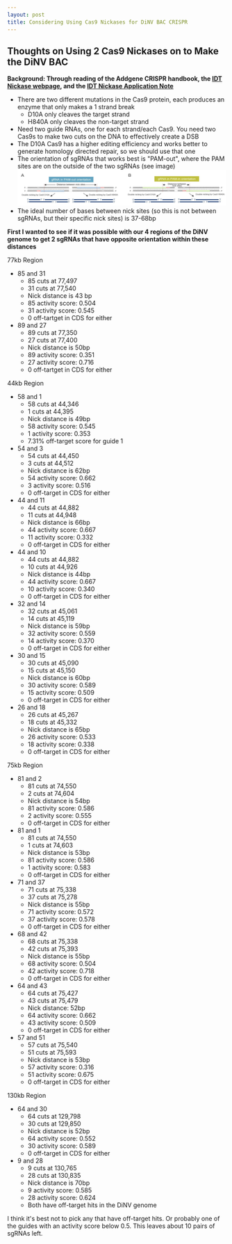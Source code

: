 ```yaml
---
layout: post
title: Considering Using Cas9 Nickases for DiNV BAC CRISPR
---
```


## Thoughts on Using 2 Cas9 Nickases on to Make the DiNV BAC

**Background: Through reading of the Addgene CRISPR handbook, the [IDT Nickase webpage](https://www.idtdna.com/pages/education/decoded/article/when-and-how-to-use-nickases-for-efficient-genome-editing), and the [IDT Nickase Application Note](https://sfvideo.blob.core.windows.net/sitefinity/docs/default-source/application-note/applications-of-cas9-nickases-for-genome-engineering.pdf?sfvrsn=70b03707_16)**

- There are two different mutations in the Cas9 protein, each produces an enzyme that only makes a 1 strand break
  - D10A only cleaves the target strand
  - H840A only cleaves the non-target strand
- Need two guide RNAs, one for each strand/each Cas9. You need two Cas9s to make two cuts on the DNA to effectively create a DSB
- The D10A Cas9 has a higher editing efficiency and works better to generate homology directed repair, so we should use that one
- The orientation of sgRNAs that works best is "PAM-out", where the PAM sites are on the outside of the two sgRNAs (see image)
![](https://raw.githubusercontent.com/meschedl/Unckless-Lab-Notebook-Maggie/master/images/pam-in-out.png)
- The ideal number of bases between nick sites (so this is not between sgRNAs, but their specific nick sites) is 37-68bp

**First I wanted to see if it was possible with our 4 regions of the DiNV genome to get 2 sgRNAs that have opposite orientation within these distances**

77kb Region
- 85 and 31
  - 85 cuts at 77,497
  - 31 cuts at 77,540
  - Nick distance is 43 bp
  - 85 activity score: 0.504
  - 31 activity score: 0.545
  - 0 off-tartget in CDS for either
- 89 and 27
  - 89 cuts at 77,350
  - 27 cuts at 77,400
  - Nick distance is 50bp
  - 89 activity score: 0.351
  - 27 activity score: 0.716
  - 0 off-tartget in CDS for either

44kb Region
- 58 and 1
  - 58 cuts at 44,346
  - 1 cuts at 44,395
  - Nick distance is 49bp
  - 58 activity score: 0.545
  - 1 activity score: 0.353
  - 7.31% off-target score for guide 1
- 54 and 3
  - 54 cuts at 44,450
  - 3 cuts at 44,512
  - Nick distance is 62bp
  - 54 activity score: 0.662
  - 3 activity score: 0.516
  - 0 off-target in CDS for either
- 44 and 11
  - 44 cuts at 44,882
  - 11 cuts at 44,948
  - Nick distance is 66bp
  - 44 activity score: 0.667
  - 11 activity score: 0.332
  - 0 off-target in CDS for either
- 44 and 10
  - 44 cuts at 44,882
  - 10 cuts at 44,926
  - Nick distance is 44bp
  - 44 activity score: 0.667
  - 10 activity score: 0.340
  - 0 off-target in CDS for either
- 32 and 14
  - 32 cuts at 45,061
  - 14 cuts at 45,119
  - Nick distance is 59bp
  - 32 activity score: 0.559
  - 14 activity score: 0.370
  - 0 off-target in CDS for either
- 30 and 15
  - 30 cuts at 45,090
  - 15 cuts at 45,150
  - Nick distance is 60bp
  - 30 activity score: 0.589
  - 15 activity score: 0.509
  - 0 off-target in CDS for either
- 26 and 18
  - 26 cuts at 45,267
  - 18 cuts at 45,332
  - Nick distance is 65bp
  - 26 activity score: 0.533
  - 18 activity score: 0.338
  - 0 off-target in CDS for either

75kb Region
- 81 and 2
  - 81 cuts at 74,550
  - 2 cuts at 74,604
  - Nick distance is 54bp
  - 81 activity score: 0.586
  - 2 activity score: 0.555
  - 0 off-target in CDS for either
- 81 and 1
  - 81 cuts at 74,550
  - 1 cuts at 74,603
  - Nick distance is 53bp
  - 81 activity score: 0.586
  - 1 activity score: 0.583
  - 0 off-target in CDS for either
- 71 and 37
  - 71 cuts at 75,338
  - 37 cuts at 75,278
  - Nick distance is 55bp
  - 71 activity score: 0.572
  - 37 activity score: 0.578
  - 0 off-target in CDS for either
- 68 and 42
  - 68 cuts at 75,338
  - 42 cuts at 75,393
  - Nick distance is 55bp
  - 68 activity score: 0.504
  - 42 activity score: 0.718
  - 0 off-target in CDS for either
- 64 and 43
  - 64 cuts at 75,427
  - 43 cuts at 75,479
  - Nick distance: 52bp
  - 64 activity score: 0.662
  - 43 activity score: 0.509
  - 0 off-target in CDS for either
- 57 and 51
  - 57 cuts at 75,540
  - 51 cuts at 75,593
  - Nick distance is 53bp
  - 57 activity score: 0.316
  - 51 activity score: 0.675
  - 0 off-target in CDS for either

130kb Region
- 64 and 30
  - 64 cuts at 129,798
  - 30 cuts at 129,850
  - Nick distance is 52bp
  - 64 activity score: 0.552
  - 30 activity score: 0.589
  - 0 off-target in CDS for either
- 9 and 28
  - 9 cuts at 130,765
  - 28 cuts at 130,835
  - Nick distance is 70bp
  - 9 activity score: 0.585
  - 28 activity score: 0.624
  - Both have off-target hits in the DiNV genome


I think it's best not to pick any that have off-target hits. Or probably one of the guides with an activity score below 0.5. This leaves about 10 pairs of sgRNAs left. 

